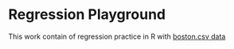 # Regression Playground

This work contain of regression practice in R with [boston.csv data](https://github.com/pararawendy/dibimbing-materials/blob/main/boston.csv)

